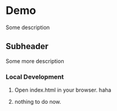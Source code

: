 # Demo

Some description

## Subheader

Some more description

### Local Development

1. Open index.html in your browser.
haha

2. nothing to do now. 